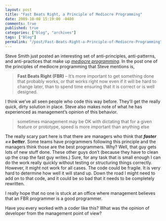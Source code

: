 ```yaml
---
layout: post
title: "Fast Beats Right, a Principle of Mediocre Programming"
date: 2009-10-08 15:19:00 -0400
comments: true
published: true
categories: ["blog", "archives"]
tags: ["Blog"]
permalink: "/post/Fast-Beats-Right-a-Principle-of-Mediocre-Programming"
---
```

<!-- more -->

<p>Steve Smith just posted an interesting set of anti-principles, anti-patterns, and anti-practices that make up <em><a href="http://stevesmithblog.com/blog/principles-patterns-and-practices-of-mediocre-programming/" target="_blank">mediocre programming</a></em>. In the post one of the principles of mediocre programming that Steve mentions is,</p>
<blockquote>
<p><strong>Fast Beats Right (FBR)</strong> &ndash; It&rsquo;s more important to get something done that probably works, or that works right now even if it will be hard to change later, than to spend time ensuring that it is correct or is well designed.</p>
</blockquote>
<p>I think we&rsquo;ve all seen people who code this way before. They&rsquo;ll get the really quick, dirty solution in place. Steve also makes note of what he has experienced as management&rsquo;s opinion of this behavior.</p>
<blockquote>
<p>sometimes management may be OK with dictating that for a given feature or prototype, speed is more important than anything else</p>
</blockquote>
<p>The really scary part here is that there are managers who think that <strong><em>faster == better</em></strong>. Some teams have programmers following this principle and the managers think those are the best programmers. Why? Well, that guy gets lots of new stuff done. These other guys don&rsquo;t (because they have to clean up the crap the fast guy writes.) Sure, for any task that is small enough I can do the work really quickly without testing or structuring things correctly. However, it might not work for all cases. The code could be fragile. It is very hard to determine how well it will stand up. Down the road I might need to add on to that code, and it could be so bad that it needs to be completely rewritten.</p>
<p>I really hope that no one is stuck at an office where management believes that an FBR programmer is a good programmer.</p>
<p>Have you every worked with a coder like this? What was the opinion of developer from the management point of view?</p>
